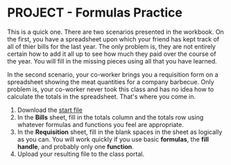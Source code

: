 PROJECT - Formulas Practice
===========================

This is a quick one. There are two scenarios presented in the workbook.
On the first, you have a spreadsheet upon which your friend has kept
track of all of thier bills for the last year. The only problem is, they
are not entirely certain how to add it all up to see how much they paid
over the course of the year. You will fill in the missing pieces using
all that you have learned.

In the second scenario, your co-worker brings you a requisition form on
a spreadsheet showing the meat quantities for a company barbecue. Only
problem is, your co-worker never took this class and has no idea how to
calculate the totals in the spreadsheet. That's where you come in.

1.  Download the [start
    file](http://erickuha.com/primer/excel_resources/formulas_start.xlsx)
2.  In the **Bills** sheet, fill in the totals column and the totals row
    using whatever formulas and functions you feel are appropriate.
3.  In the **Requisition** sheet, fill in the blank spaces in the sheet
    as logically as you can. You will work quickly if you use basic
    **formulas**, the **fill handle**, and probably only one
    **function**.
4.  Upload your resulting file to the class portal.

